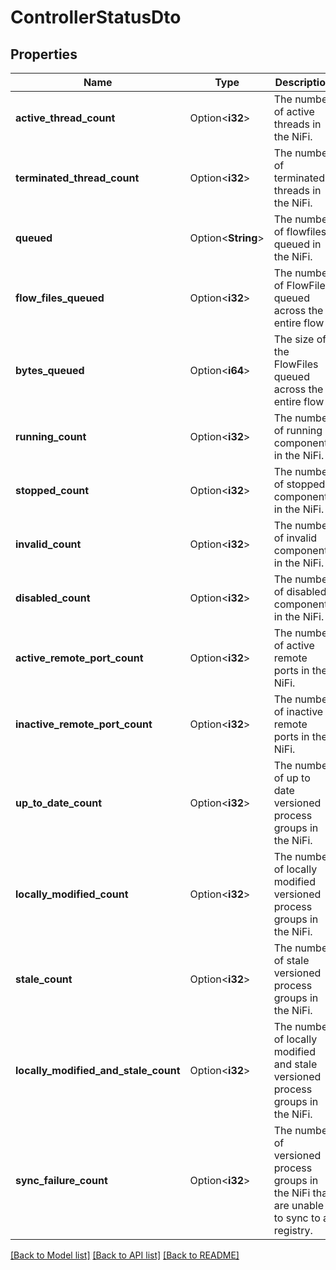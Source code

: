 # ControllerStatusDto

## Properties

Name | Type | Description | Notes
------------ | ------------- | ------------- | -------------
**active_thread_count** | Option<**i32**> | The number of active threads in the NiFi. | [optional]
**terminated_thread_count** | Option<**i32**> | The number of terminated threads in the NiFi. | [optional]
**queued** | Option<**String**> | The number of flowfiles queued in the NiFi. | [optional]
**flow_files_queued** | Option<**i32**> | The number of FlowFiles queued across the entire flow | [optional]
**bytes_queued** | Option<**i64**> | The size of the FlowFiles queued across the entire flow | [optional]
**running_count** | Option<**i32**> | The number of running components in the NiFi. | [optional]
**stopped_count** | Option<**i32**> | The number of stopped components in the NiFi. | [optional]
**invalid_count** | Option<**i32**> | The number of invalid components in the NiFi. | [optional]
**disabled_count** | Option<**i32**> | The number of disabled components in the NiFi. | [optional]
**active_remote_port_count** | Option<**i32**> | The number of active remote ports in the NiFi. | [optional]
**inactive_remote_port_count** | Option<**i32**> | The number of inactive remote ports in the NiFi. | [optional]
**up_to_date_count** | Option<**i32**> | The number of up to date versioned process groups in the NiFi. | [optional]
**locally_modified_count** | Option<**i32**> | The number of locally modified versioned process groups in the NiFi. | [optional]
**stale_count** | Option<**i32**> | The number of stale versioned process groups in the NiFi. | [optional]
**locally_modified_and_stale_count** | Option<**i32**> | The number of locally modified and stale versioned process groups in the NiFi. | [optional]
**sync_failure_count** | Option<**i32**> | The number of versioned process groups in the NiFi that are unable to sync to a registry. | [optional]

[[Back to Model list]](../README.md#documentation-for-models) [[Back to API list]](../README.md#documentation-for-api-endpoints) [[Back to README]](../README.md)


